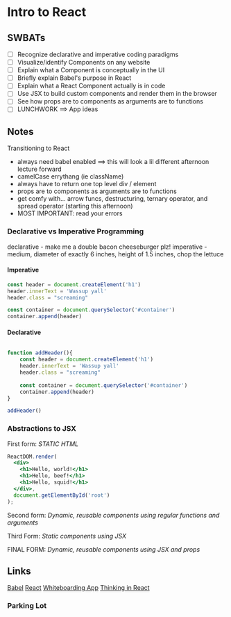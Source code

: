 Intro to React
=============================

## SWBATs
- [ ] Recognize declarative and imperative coding paradigms
- [ ] Visualize/identify Components on any website
- [ ] Explain what a Component is conceptually in the UI
- [ ] Briefly explain Babel's purpose in React
- [ ] Explain what a React Component actually is in code
- [ ] Use JSX to build custom components and render them in the browser
- [ ] See how props are to components as arguments are to functions
- [ ] LUNCHWORK ==> App ideas 

## Notes

Transitioning to React
 - always need babel enabled ==> this will look a lil different afternoon lecture forward
 - camelCase errythang (ie className)
 - always have to return one top level div / element 
 - props are to components as arguments are to functions
 - get comfy with... arrow funcs, destructuring, ternary operator, and spread operator (starting this afternoon) 
 - MOST IMPORTANT: read your errors

### Declarative vs Imperative Programming

declarative - make me a double bacon cheeseburger plz! 
imperative - medium, diameter of exactly 6 inches, height of 1.5 inches, chop the lettuce 

#### Imperative
```js
const header = document.createElement('h1')
header.innerText = 'Wassup yall'
header.class = "screaming"

const container = document.querySelector('#container')
container.append(header)
```

#### Declarative
```js

function addHeader(){
    const header = document.createElement('h1')
    header.innerText = 'Wassup yall'
    header.class = "screaming"
    
    const container = document.querySelector('#container')
    container.append(header)
}

addHeader()

```


### Abstractions to JSX

First form: *STATIC HTML*
```jsx
ReactDOM.render(
  <div>
    <h1>Hello, world!</h1>
    <h1>Hello, beef!</h1>
    <h1>Hello, squid!</h1>
  </div>,
  document.getElementById('root')
);
```

Second form: *Dynamic, reusable components using regular functions and arguments*


Third Form: *Static components using JSX*


FINAL FORM: *Dynamic, reusable components using JSX and props*


## Links

[Babel](https://babeljs.io/)
[React](https://reactjs.org/)
[Whiteboarding App](https://awwapp.com)
[Thinking in React](https://reactjs.org/docs/thinking-in-react.html)



### Parking Lot 
